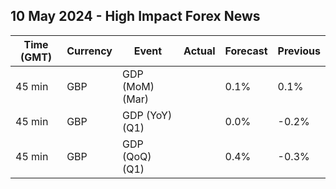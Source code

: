 ## 10 May 2024 - High Impact Forex News

| Time (GMT) | Currency | Event | Actual | Forecast | Previous |
|------|----------|-------|--------|----------|----------|
| 45 min | GBP | GDP (MoM) (Mar) |  | 0.1% | 0.1% |
| 45 min | GBP | GDP (YoY) (Q1) |  | 0.0% | -0.2% |
| 45 min | GBP | GDP (QoQ) (Q1) |  | 0.4% | -0.3% |
